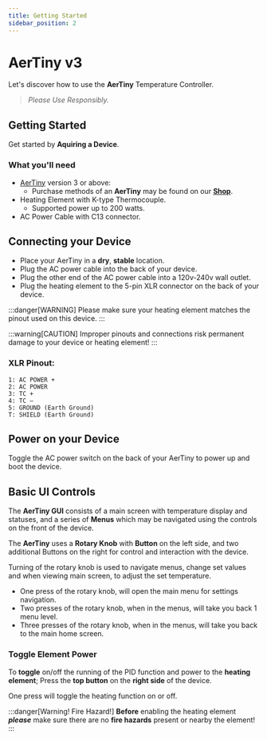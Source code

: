 ```yaml
---
title: Getting Started
sidebar_position: 2
---
```


# AerTiny v3

Let's discover how to use the **AerTiny** Temperature Controller.

> *Please Use Responsibly.*

## Getting Started

Get started by **Aquiring a Device**.

### What you'll need

- [AerTiny](https://aerify.digital/product/aertiny3-2/) version 3 or above:
  - Purchase methods of an **AerTiny** may be found on our **[Shop](https://aerify.digital/product/aertiny3-2/)**.
- Heating Element with K-type Thermocouple.
  - Supported power up to 200 watts.
- AC Power Cable with C13 connector.

## Connecting your Device

- Place your AerTiny in a **dry**, **stable** location.
- Plug the AC power cable into the back of your device.
- Plug the other end of the AC power cable into a 120v-240v wall outlet.
- Plug the heating element to the 5-pin XLR connector on the back of your device.

:::danger[WARNING]
Please make sure your heating element matches the pinout used on this device.
:::

:::warning[CAUTION]
Improper pinouts and connections risk permanent damage to your device or heating element!
:::

### XLR Pinout:
```
1: AC POWER +
2: AC POWER
3: TC +
4: TC –
5: GROUND (Earth Ground)
T: SHIELD (Earth Ground)
```

## Power on your Device

Toggle the AC power switch on the back of your AerTiny to power up and boot the device.

## Basic UI Controls

The **AerTiny GUI** consists of a main screen with temperature display and statuses, and a series of **Menus** which may be navigated using the controls on the front of the device.

The **AerTiny** uses a **Rotary Knob** with **Button** on the left side, and two additional Buttons on the right for control and interaction with the device.

Turning of the rotary knob is used to navigate menus, change set values and when viewing main screen, to adjust the set temperature.

- One press of the rotary knob, will open the main menu for settings navigation.
- Two presses of the rotary knob, when in the menus, will take you back 1 menu level.
- Three presses of the rotary knob, when in the menus, will take you back to the main home screen.


### Toggle Element Power

To **toggle** on/off the running of the PID function and power to the **heating element**;
Press the **top button** on the **right side** of the device.

One press will toggle the heating function on or off.

:::danger[Warning! Fire Hazard!]
**Before** enabling the heating element ***please*** make sure there are no **fire hazards** present or nearby the element!
:::
